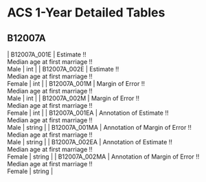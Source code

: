 # ACS 1-Year Detailed Tables

## B12007A

| B12007A_001E | Estimate !!<br>Median age at first marriage !!<br>Male | int |
| B12007A_002E | Estimate !!<br>Median age at first marriage !!<br>Female | int |
| B12007A_001M | Margin of Error !!<br>Median age at first marriage !!<br>Male | int |
| B12007A_002M | Margin of Error !!<br>Median age at first marriage !!<br>Female | int |
| B12007A_001EA | Annotation of Estimate !!<br>Median age at first marriage !!<br>Male | string |
| B12007A_001MA | Annotation of Margin of Error !!<br>Median age at first marriage !!<br>Male | string |
| B12007A_002EA | Annotation of Estimate !!<br>Median age at first marriage !!<br>Female | string |
| B12007A_002MA | Annotation of Margin of Error !!<br>Median age at first marriage !!<br>Female | string |

